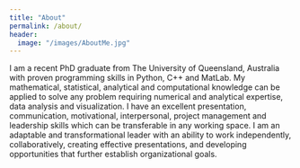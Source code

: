 ```yaml
---
title: "About"
permalink: /about/
header:
  image: "/images/AboutMe.jpg"
---
```


I am a recent PhD graduate from The University of Queensland, Australia with proven programming skills in Python, C++ and MatLab. My mathematical, statistical, analytical and computational knowledge can be applied to solve any problem requiring numerical and analytical expertise, data analysis and visualization. I have an excellent presentation, communication, motivational, interpersonal, project management and leadership skills which can be transferable in any working space. I am an adaptable and transformational leader with an ability to work independently, collaboratively, creating effective presentations, and developing opportunities that further establish organizational goals.

